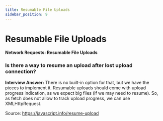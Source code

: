 ```yaml
---
title: Resumable File Uploads
sidebar_position: 9
---
```


# Resumable File Uploads

**Network Requests: Resumable File Uploads**

<head>
  <title>Resumable File Uploads - JavaScript Interview Questions & Answers</title>
  <meta charSet="utf-8" />
</head>

### Is there a way to resume an upload after lost upload connection?

**Interview Answer:** There is no built-in option for that, but we have the pieces to implement it. Resumable uploads should come with upload progress indication, as we expect big files (if we may need to resume). So, as fetch does not allow to track upload progress, we can use XMLHttpRequest.

Source: <https://javascript.info/resume-upload>
